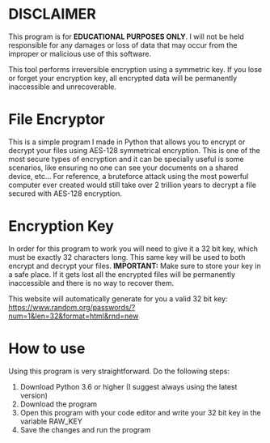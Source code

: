 # DISCLAIMER
This program is for **EDUCATIONAL PURPOSES ONLY**. I will not be held responsible for any damages or loss of data that may occur from the improper or malicious use of this software.

This tool performs irreversible encryption using a symmetric key. If you lose or forget your encryption key, all encrypted data will be permanently inaccessible and unrecoverable.

# File Encryptor

This is a simple program I made in Python that allows you to encrypt or decrypt your files using AES-128 symmetrical encryption. This is one of the most secure types of encryption and it can be specially useful is some scenarios, like ensuring no one can see your documents on a shared device, etc... For reference, a bruteforce attack using the most powerful computer ever created would still take over 2 trillion years to decrypt a file secured with AES-128 encryption.

# Encryption Key

In order for this program to work you will need to give it a 32 bit key, which must be exactly 32 characters long. This same key will be used to both encrypt and decrypt your files. **IMPORTANT:** Make sure to store your key in a safe place. If it gets lost all the encrypted files will be permanently inaccessible and there is no way to recover them.

This website will automatically generate for you a valid 32 bit key: https://www.random.org/passwords/?num=1&len=32&format=html&rnd=new

# How to use

Using this program is very straightforward. Do the following steps:

1. Download Python 3.6 or higher (I suggest always using the latest version)
2. Download the program
3. Open this program with your code editor and write your 32 bit key in the variable RAW_KEY
4. Save the changes and run the program
